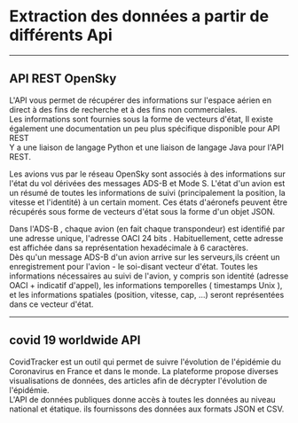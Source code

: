 # Extraction des données a partir de différents Api
--------------------------------------------------------------------------------------
## API REST OpenSky
L'API vous permet de récupérer des informations sur l'espace aérien en direct à des fins de recherche et à des fins non commerciales.  
Les informations sont fournies sous la forme de vecteurs d'état, Il existe également une documentation un peu plus spécifique disponible pour API REST  
Y a une liaison de langage Python et une liaison de langage Java pour l'API REST.  
  
Les avions vus par le réseau OpenSky sont associés à des informations sur l'état du vol dérivées des messages ADS-B et Mode S. L'état d'un avion est un résumé de toutes les informations de suivi (principalement la position, la vitesse et l'identité) à un certain moment. Ces états d'aéronefs peuvent être récupérés sous forme de vecteurs d'état sous la forme d'un objet JSON.
  
  Dans l'ADS-B , chaque avion (en fait chaque transpondeur) est identifié par une adresse unique, l'adresse OACI 24 bits . Habituellement, cette adresse est affichée dans sa représentation hexadécimale à 6  caractères.  
Dès qu'un message ADS-B d'un avion arrive sur  les  serveurs,ils créent un enregistrement pour l'avion - le soi-disant vecteur d'état. Toutes les informations nécessaires au suivi de l'avion, y compris son identité (adresse OACI + indicatif d'appel), les informations temporelles ( timestamps Unix ), et les informations spatiales (position, vitesse, cap, ...) seront représentées dans ce vecteur d'état.  

  --------------------------------------------------------------------------------------------------------  
  ## covid 19 worldwide API
  CovidTracker est un outil qui permet de suivre l'évolution de l'épidémie du Coronavirus en France et dans le monde. La plateforme propose diverses visualisations de données, des     articles afin de décrypter l'évolution de l'épidémie.  
  L'API de données publiques donne accès à toutes les données au niveau national et étatique. ils fournissons des données aux formats JSON et CSV.
